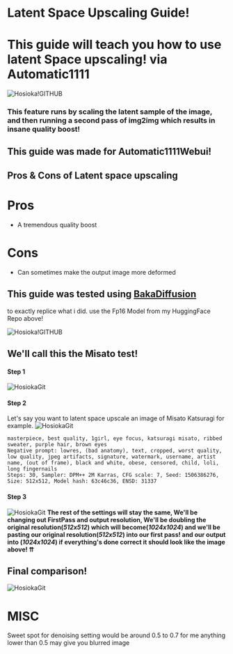 # Latent Space Upscaling Guide!
# **This guide will teach you how to use latent Space upscaling! via Automatic1111**
![Hosioka!GITHUB](https://s1.fileditch.ch/wwuuQMKxwmkZfobXwdA.png)
### **This feature runs by scaling the latent sample of the image, and then running a second pass of img2img which results in insane quality boost!**

## This guide was made for Automatic1111Webui!

## Pros & Cons of Latent space upscaling
 # Pros 
 - A tremendous quality boost               
 
 # Cons
 - Can sometimes make the output image more deformed 
    
 ## This guide was tested using [BakaDiffusion](https://huggingface.co/Hosioka/HosHai)
 to exactly replice what i did. use the Fp16 Model from my HuggingFace Repo above!

![Hosioka!GITHUB](https://s1.fileditch.ch/gmcfyZGPMWRErjxoLFg.png)
## We'll call this the **Misato test!**


#### **Step 1**

![HosiokaGit](https://user-images.githubusercontent.com/118495208/208976686-81a8423b-be4e-4190-9b56-17d873a99d9a.png)

#### **Step 2**

Let's say you want to latent space upscale an image of Misato Katsuragi for example.
![HosiokaGit](https://s1.fileditch.ch/fvDcURcDNLYunrgNxmHb.png)
```
masterpiece, best quality, 1girl, eye focus, katsuragi misato, ribbed sweater, purple hair, brown eyes
Negative prompt: lowres, (bad anatomy), text, cropped, worst quality, low quality, jpeg artifacts, signature, watermark, username, artist name, (out of frame), black and white, obese, censored, child, loli, long fingernails
Steps: 30, Sampler: DPM++ 2M Karras, CFG scale: 7, Seed: 1506386276, Size: 512x512, Model hash: 63c46c36, ENSD: 31337
```
#### **Step 3**
![HosiokaGit](https://s1.fileditch.ch/fwTAHwYWMRDBtyHTjad.png)
**The rest of the settings will stay the same, We'll be changing out FirstPass and output resolution, We'll be doubling the original resolution(*512x512*) which will become(*1024x1024*) and we'll be pasting our original resolution(*512x512*) into our first pass! and our output into (*1024x1024*)
if everything's done correct it should look like the image above! ⇈**


## Final comparison!
![HosiokaGit](https://s1.fileditch.ch/IougPrFrGmyEFarLJcwg.png)


# MISC
Sweet spot for denoising setting would be around 0.5 to 0.7 for me anything lower than 0.5 may give you blurred image



